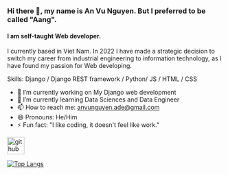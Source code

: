 <!--
**it-AVNG/it-AVNG** is a ✨ _special_ ✨ repository because its `README.md` (this file) appears on your GitHub profile.

Here are some ideas to get you started:

- 🔭 I’m currently working on ...
- 🌱 I’m currently learning ...
- 👯 I’m looking to collaborate on ...
- 🤔 I’m looking for help with ...
- 💬 Ask me about ...
- 📫 How to reach me: ...
- 😄 Pronouns: ...
- ⚡ Fun fact: ...
-->
### Hi there 👋, my name is An Vu Nguyen. But I preferred to be called "Aang".  
#### I am self-taught Web developer.

I currently based in Viet Nam. In 2022 I have made a strategic decision to switch my career from industrial engineering to information technology, as I have found my passion for Web developing.

Skills: Django / Django REST framework / Python/ JS / HTML / CSS

- 🔭 I’m currently working on My Django web development 
- 🌱 I’m currently learning Data Sciences and Data Engineer 
- 📫 How to reach me: anvunguyen.ade@gmail.com 
- 😄 Pronouns: He/Him 
- ⚡ Fun fact: "I like coding, it doesn't feel like work." 


[<img src='https://cdn.jsdelivr.net/npm/simple-icons@3.0.1/icons/github.svg' alt='github' height='40'>](https://github.com/it-AVNG)  

[![Top Langs](https://github-readme-stats.vercel.app/api/top-langs/?username=anuraghazra)](https://github.com/anuraghazra/github-readme-stats)

